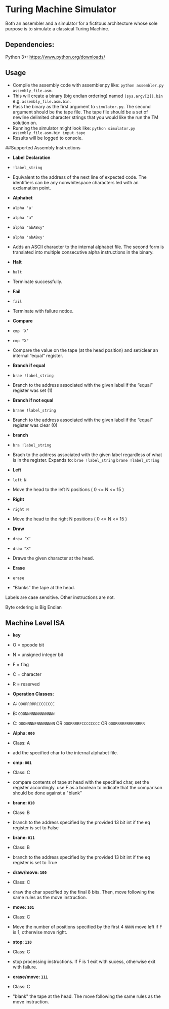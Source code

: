 Turing Machine Simulator
===
Both an assembler and a simulator for a fictitous architecture whose sole purpose is to simulate a classical Turing Machine.

Dependencies:
---
Python 3+: https://www.python.org/downloads/

Usage
---
 - Compile the assembly code with assembler.py like: `python assembler.py assembly_file.asm`.
 - This will create a binary (big endian ordering) named `(sys.argv[2]).bin` e.g. `assembly_file.asm.bin`.
 - Pass the binary as the first argument to `simulator.py`. The second argument should be the tape file. The tape file should be a set of newline delimited character strings that you would like the run the TM solution on.
 - Running the simulator might look like: `python simulator.py assembly_file.asm.bin input.tape`
 - Results will be logged to console.



##Supported Assembly Instructions

 - **Label Declaration**       
  - `!label_string`        
  -  Equivalent to the address of the next line of expected code. The identifiers can be any non­whitespace characters led with an exclamation point.


 - **Alphabet**   
  - `alpha 'a'`
  - `alpha "a"` 
  - `alpha "abABxy"`
  - `alpha 'abABxy'`
  - Adds an ASCII character to the internal alphabet file. The second form is translated into multiple consecutive alpha instructions in the binary.


 - **Halt**        
  - `halt`                  
  - Terminate successfully.


 - **Fail**
  - `fail`
  - Terminate with failure notice.


 - **Compare**     
  - `cmp ‘X’`
  - `cmp "X"`               
  - Compare the value on the tape (at the head position) and set/clear an internal “equal” register.


 - **Branch if equal**
  - `brae !label_string`    
  - Branch to the address associated with the given label if the “equal” register was set (1)


 - **Branch if not equal**
  - `brane !label_string`   
  - Branch to the address associated with the given label if the “equal” register was clear (0)


 - **branch**      
  - `bra !label_string`                   
  - Brach to the address associated with the given label regardless of what is in the register. Expands to: `brae !label_string` `brane !label_string`                                    


 - **Left**        
  - `left N`                
  - Move the head to the left N positions  ( 0 <= N <= 15 )


 - **Right**       
  - `right N`        
  - Move the head to the right N positions  ( 0 <= N <= 15 )


 - **Draw**        
  - `draw ‘X’`
  - `draw "X"`
  - Draws the given character at the head.


 - **Erase**       
  - `erase`                 
  - “Blanks” the tape at the head.




  Labels are case sensitive. Other instructions are not.
  
  Byte ordering is Big Endian 




Machine Level ISA 
---
 - **key**
  - O = opcode bit
  - N = unsigned integer bit
  - F = flag
  - C = character
  - R = reserved
 
- **Operation Classes:**
 - A: `OOORRRRRCCCCCCCC`
 - B: `OOONNNNNNNNNNNNN`
 - C: `OOONNNNFNNNNNNNN` OR `OOORRRRFCCCCCCCC` OR `OOORRRRFRRRRRRRR`

- **Alpha: `000`**
 - Class: A
 - add the specified char to the internal alphabet file.

- **cmp: `001`**
 - Class: C
 - compare contents of tape at head with the specified char, set the register accordingly. use F as a boolean to indicate that the comparison should be done against a "blank"

- **brane: `010`**
 - Class: B
 - branch to the address specified by the provided 13 bit int if the eq register is set to False
 
- **brane: `011`**
 - Class: B
 - branch to the address specified by the provided 13 bit int if the eq register is set to True

- **draw/move: `100`**
 - Class: C
 - draw the char specified by the final 8 bits. Then, move following the same rules as the move instruction.

- **move: `101`**
 - Class: C
 - Move the number of positions specified by the first 4 `NNNN` move left if F is 1, otherwise move right. 

- **stop: `110`**
 - Class: C
 - stop processing instructions. If F is 1 exit with sucess, otherwise exit with failure. 

- **erase/move: `111`**
 - Class: C
 - "blank" the tape at the head. The move following the same rules as the move instruction. 
 
